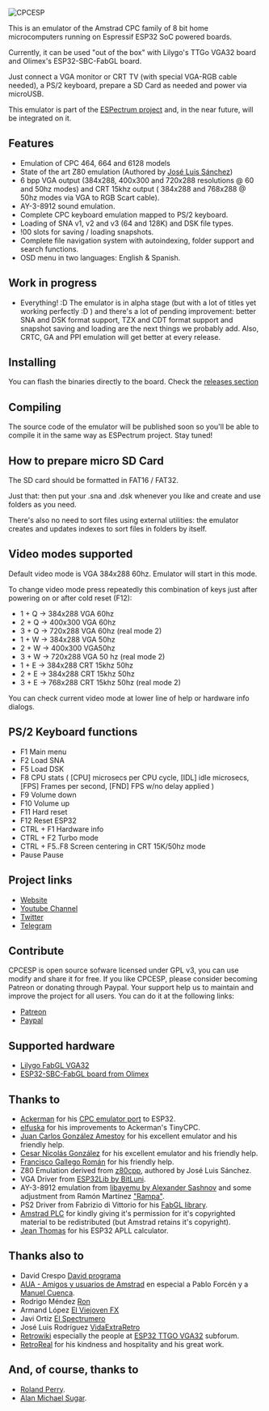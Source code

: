 ![CPCESP](https://zxespectrum.speccy.org/wp-content/uploads/2024/07/CPCESP-final.png)

This is an emulator of the Amstrad CPC family of 8 bit home microcomputers running on Espressif ESP32 SoC powered boards.

Currently, it can be used "out of the box" with Lilygo's TTGo VGA32 board and Olimex's ESP32-SBC-FabGL board.

Just connect a VGA monitor or CRT TV (with special VGA-RGB cable needed), a PS/2 keyboard, prepare a SD Card as needed and power via microUSB.

This emulator is part of the [ESPectrum project](https://github.com/EremusOne/ESPectrum) and, in the near future, will be integrated on it.

## Features

- Emulation of CPC 464, 664 and 6128 models
- State of the art Z80 emulation (Authored by [José Luis Sánchez](https://github.com/jsanchezv/z80cpp))
- 6 bpp VGA output (384x288, 400x300 and 720x288 resolutions @ 60 and 50hz modes) and CRT 15khz output ( 384x288 and 768x288 @ 50hz modes via VGA to RGB Scart cable).
- AY-3-8912 sound emulation.
- Complete CPC keyboard emulation mapped to PS/2 keyboard.
- Loading of SNA v1, v2 and v3 (64 and 128K) and DSK file types.
- !00 slots for saving / loading snapshots.
- Complete file navigation system with autoindexing, folder support and search functions.
- OSD menu in two languages: English & Spanish.

## Work in progress

- Everything! :D The emulator is in alpha stage (but with a lot of titles yet working perfectly :D ) and there's a lot of pending improvement: better SNA and DSK format support, TZX and CDT format support and snapshot saving and loading are the next things we probably add. Also, CRTC, GA and PPI emulation will get better at every release.

## Installing

You can flash the binaries directly to the board. Check the [releases section](https://github.com/EremusOne/CPCESP_alpha/releases)

## Compiling

The source code of the emulator will be published soon so you'll be able to compile it in the same way as ESPectrum project. Stay tuned!

## How to prepare micro SD Card

The SD card should be formatted in FAT16 / FAT32.

Just that: then put your .sna and .dsk whenever you like and create and use folders as you need.

There's also no need to sort files using external utilities: the emulator creates and updates indexes to sort files in folders by itself.

## Video modes supported

Default video mode is VGA 384x288 60hz. Emulator will start in this mode.

To change video mode press repeatedly this combination of keys just after powering on or after cold reset (F12):

- 1 + Q -> 384x288 VGA 60hz
- 2 + Q -> 400x300 VGA 60hz
- 3 + Q -> 720x288 VGA 60hz (real mode 2)
- 1 + W -> 384x288 VGA 50hz
- 2 + W -> 400x300 VGA50hz
- 3 + W -> 720x288 VGA 50 hz (real mode 2)
- 1 + E -> 384x288 CRT 15khz 50hz
- 2 + E -> 384x288 CRT 15khz 50hz
- 3 + E -> 768x288 CRT 15khz 50hz (real mode 2)

You can check current video mode at lower line of help or hardware info dialogs.

## PS/2 Keyboard functions

- F1 Main menu
- F2 Load SNA
- F5 Load DSK
- F8 CPU stats ( [CPU] microsecs per CPU cycle, [IDL] idle microsecs, [FPS] Frames per second, [FND] FPS w/no delay applied )
- F9 Volume down
- F10 Volume up
- F11 Hard reset
- F12 Reset ESP32
- CTRL + F1 Hardware info
- CTRL + F2 Turbo mode
- CTRL + F5..F8 Screen centering in CRT 15K/50hz mode
- Pause Pause

## Project links

- [Website](https://zxespectrum.speccy.org)
- [Youtube Channel](https://www.youtube.com/@ZXESPectrum)
- [Twitter](https://twitter.com/ZX_ESPectrum)
- [Telegram](https://t.me/ZXESPectrum)

## Contribute

CPCESP is open source sofware licensed under GPL v3, you can use modify and share it for free. If you like CPCESP, please consider becoming Patreon or donating through Paypal. Your support help us to maintain and improve the project for all users. You can do it at the following links:

- [Patreon](https://www.patreon.com/ESPectrum)
- [Paypal](https://www.paypal.com/donate/?hosted_button_id=43GGRCYDS3K5S)

## Supported hardware

- [Lilygo FabGL VGA32](https://www.lilygo.cc/products/fabgl-vga32?_pos=1&_sid=b28e8cac0&_ss=r)
- [ESP32-SBC-FabGL board from Olimex](https://www.olimex.com/Products/Retro-Computers/ESP32-SBC-FabGL/open-source-hardware)

## Thanks to

- [Ackerman](https://github.com/rpsubc8) for his [CPC emulator port](https://github.com/rpsubc8/ESP32TinyCPC) to ESP32.
- [elfuska](https://github.com/elfuska) for his improvements to Ackerman's TinyCPC.
- [Juan Carlos González Amestoy](https://www.retrovirtualmachine.org) for his excellent emulator and his friendly help.
- [Cesar Nicolás González](http://cngsoft.no-ip.org/cpcec.htm) for his excellent emulator and his friendly help.
- [Francisco Gallego Román](https://github.com/gallegux) for his friendly help.
- Z80 Emulation derived from [z80cpp](https://github.com/jsanchezv/z80cpp), authored by José Luis Sánchez.
- VGA Driver from [ESP32Lib by BitLuni](https://github.com/bitluni/ESP32Lib).
- AY-3-8912 emulation from [libayemu by Alexander Sashnov](https://asashnov.github.io/libayemu.html) and some adjustment from Ramón Martínez ["Rampa"](https://github.com/rampa069).
- PS2 Driver from Fabrizio di Vittorio for his [FabGL library](https://github.com/fdivitto/FabGL).
- [Amstrad PLC](https://web.archive.org/web/20190125111043/http://www.amstrad.com/) for kindly giving it's permission for it's copyrighted material to be redistributed (but Amstrad retains it's copyright).
- [Jean Thomas](https://github.com/jeanthom/ESP32-APLL-cal) for his ESP32 APLL calculator.

## Thanks also to

- David Crespo [David programa](https://www.youtube.com/@Davidprograma)
- [AUA - Amigos y usuarios de Amstrad](https://auamstrad.es/) en especial a Pablo Forcén y a [Manuel Cuenca](https://www.youtube.com/@manuelcuencammchip).
- Rodrigo Méndez [Ron](https://www.twitch.tv/retrocrypta)
- Armand López [El Viejoven FX](https://www.youtube.com/@ElViejovenFX)
- Javi Ortiz [El Spectrumero](https://www.youtube.com/@ElSpectrumeroJaviOrtiz) 
- José Luis Rodríguez [VidaExtraRetro](https://www.twitch.tv/vidaextraretro)
- [Retrowiki](http://retrowiki.es/) especially the people at [ESP32 TTGO VGA32](http://retrowiki.es/viewforum.php?f=114) subforum.
- [RetroReal](https://www.youtube.com/@retroreal) for his kindness and hospitality and his great work.

## And, of course, thanks to

- [Roland Perry](https://fr.wikipedia.org/wiki/Roland_Perry).
- [Alan Michael Sugar](https://en.wikipedia.org/wiki/Alan_Sugar).
